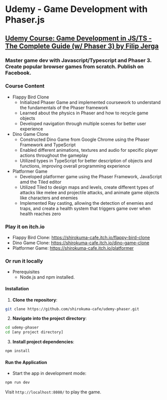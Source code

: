 # Udemy - Game Development with Phaser.js
## [Udemy Course: Game Development in JS/TS - The Complete Guide (w/ Phaser 3) by Filip Jerga](https://www.udemy.com/course/game-development-in-js-the-complete-guide-w-phaser-3/)
### Master game dev with Javascript/Typescript and Phaser 3. Create popular browser games from scratch. Publish on Facebook.

### Course Content
* Flappy Bird Clone
  - Initialized Phaser Game and implemented coursework to understand the fundamentals of the Phaser framework
  - Learned about the physics in Phaser and how to recycle game objects
  - Developed navigation through multiple scenes for better user experience
* Dino Game Clone
  - Constructed Dino Game from Google Chrome using the Phaser Framework and TypeScript
  - Enabled different animations, textures and audio for specific player actions throughout the gameplay
  - Utilized types in TypeScript for better description of objects and functions, improving overall programming experience
* Platformer Game
  - Developed platformer game using the Phaser Framework, JavaScript amd the Tiled editor
  - Utilized Tiled to design maps and levels, create different types of attacks like melee and projectile attacks, and animate game objects like characters and enemies
  - Implemented Ray casting, allowing the detection of enemies and traps, and create a health system that triggers game over when health reaches zero

### Play it on itch.io
* Flappy Bird Clone: https://shirokuma-cafe.itch.io/flappy-bird-clone
* Dino Game Clone: https://shirokuma-cafe.itch.io/dino-game-clone
* Platformer Game: https://shirokuma-cafe.itch.io/platformer
 
### Or run it locally

* Prerequisites
  - Node.js and npm installed.

#### Installation

1. **Clone the repository**:  
```sh
git clone https://github.com/shirokuma-cafe/udemy-phaser.git
```
2. **Navigate into the project directory**:
```sh
cd udemy-phaser
cd [any project directory]
```

3. **Install project dependencies**:  
```sh
npm install
```

#### Run the Application
- Start the app in development mode:  
```sh
npm run dev
```  
Visit `http://localhost:8080/` to play the game.
